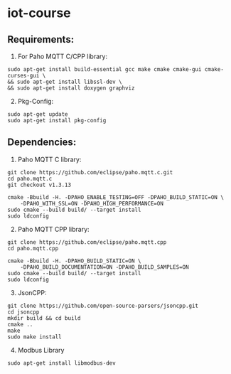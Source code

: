 # iot-course

## Requirements:
  1. For Paho MQTT C/CPP library:
```
sudo apt-get install build-essential gcc make cmake cmake-gui cmake-curses-gui \
&& sudo apt-get install libssl-dev \
&& sudo apt-get install doxygen graphviz
```
  2. Pkg-Config:
```
sudo apt-get update 
sudo apt-get install pkg-config
```

## Dependencies:
  1. Paho MQTT C library:
```
git clone https://github.com/eclipse/paho.mqtt.c.git
cd paho.mqtt.c
git checkout v1.3.13

cmake -Bbuild -H. -DPAHO_ENABLE_TESTING=OFF -DPAHO_BUILD_STATIC=ON \
    -DPAHO_WITH_SSL=ON -DPAHO_HIGH_PERFORMANCE=ON
sudo cmake --build build/ --target install
sudo ldconfig
```
  2. Paho MQTT CPP library:
```
git clone https://github.com/eclipse/paho.mqtt.cpp
cd paho.mqtt.cpp

cmake -Bbuild -H. -DPAHO_BUILD_STATIC=ON \
    -DPAHO_BUILD_DOCUMENTATION=ON -DPAHO_BUILD_SAMPLES=ON
sudo cmake --build build/ --target install
sudo ldconfig
```
  3. JsonCPP:
```
git clone https://github.com/open-source-parsers/jsoncpp.git
cd jsoncpp
mkdir build && cd build
cmake ..
make
sudo make install
```
  4. Modbus Library
```
sudo apt-get install libmodbus-dev
```